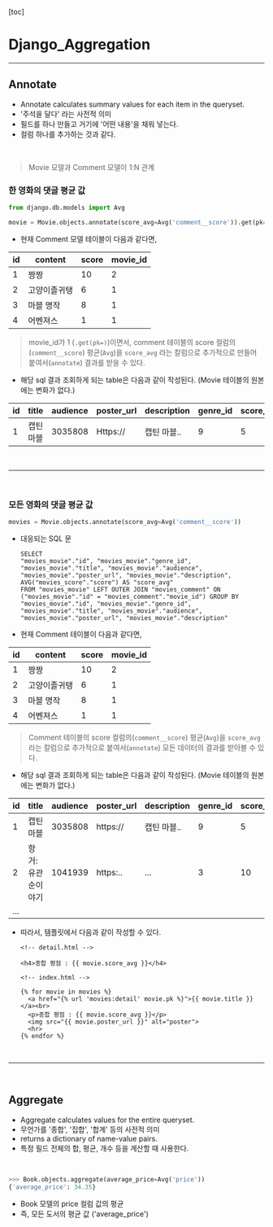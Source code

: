 [toc]

# Django_Aggregation

---

## Annotate

- Annotate calculates summary values for each item in the queryset.
- '주석을 달다' 라는 사전적 의미
- 필드를 하나 만들고 거기에 '어떤 내용'을 채워 넣는다. 
- 컬럼 하나를 추가하는 것과 같다.

<br>

> Movie 모델과 Comment 모델이 1:N 관계

### 한 영화의 댓글 평균 값

```python
from django.db.models import Avg

movie = Movie.objects.annotate(score_avg=Avg('comment__score')).get(pk=movies_pk)
```

* 현재 Comment 모델 테이블이 다음과 같다면,

| id   | content      | score | movie_id |
| ---- | ------------ | ----- | -------- |
| 1    | 짱짱         | 10    | 2        |
| 2    | 고양이졸귀탱 | 6     | 1        |
| 3    | 마블 명작    | 8     | 1        |
| 4    | 어벤져스     | 1     | 1        |

> movie_id가 1 (`.get(pk=)`)이면서, comment 테이블의 score 컬럼의(`comment__score`) 평균(`Avg`)을 `score_avg` 라는 칼럼으로 추가적으로 만들어 붙여서(`annotate`) 결과를 받을 수 있다.

* 해당 sql 결과 조회하게 되는 table은 다음과 같이 작성된다. (Movie 테이블의 원본에는 변화가 없다.)

| id   | title     | audience | poster_url | description | genre_id | score_avg |
| ---- | --------- | -------- | ---------- | ----------- | -------- | --------- |
| 1    | 캡틴 마블 | 3035808  | Https://   | 캡틴 마블.. | 9        | 5         |

<br>

---

<br>

### 모든 영화의 댓글 평균 값

```python
movies = Movie.objects.annotate(score_avg=Avg('comment__score'))
```

* 대응되는 SQL 문

  ```sqlite
  SELECT
  "movies_movie"."id", "movies_movie"."genre_id", "movies_movie"."title", "movies_movie"."audience", "movies_movie"."poster_url", "movies_movie"."description", AVG("movies_score"."score") AS "score_avg"
  FROM "movies_movie" LEFT OUTER JOIN "movies_comment" ON ("movies_movie"."id" = "movies_comment"."movie_id") GROUP BY "movies_movie"."id", "movies_movie"."genre_id", "movies_movie"."title", "movies_movie"."audience", "movies_movie"."poster_url", "movies_movie"."description"
  ```

- 현재 Comment 테이블이 다음과 같다면,

| id   | content      | score | movie_id |
| ---- | ------------ | ----- | -------- |
| 1    | 짱짱         | 10    | 2        |
| 2    | 고양이졸귀탱 | 6     | 1        |
| 3    | 마블 명작    | 8     | 1        |
| 4    | 어벤져스     | 1     | 1        |

> Comment 테이블의 score 컬럼의(`comment__score`) 평균(`Avg`)을 `score_avg` 라는 칼럼으로 추가적으로 붙여서(`annotate`) 모든 데이터의 결과를 받아볼 수 있다.

- 해당 sql 결과 조회하게 되는 table은 다음과 같이 작성된다. (Movie 테이블의 원본에는 변화가 없다.)

| id   | title             | audience | poster_url | description | genre_id | score_avg |
| ---- | ----------------- | -------- | ---------- | ----------- | -------- | --------- |
| 1    | 캡틴 마블         | 3035808  | https://   | 캡틴 마블.. | 9        | 5         |
| 2    | 항거:유관순이야기 | 1041939  | https:..   | ...         | 3        | 10        |
| ...  |                   |          |            |             |          |           |

* 따라서, 템플릿에서 다음과 같이 작성할 수 있다.

  ```django
  <!-- detail.html -->
  
  <h4>종합 평점 : {{ movie.score_avg }}</h4>
  ```
  
  ```django
  <!-- index.html -->
    
  {% for movie in movies %}
    <a href="{% url 'movies:detail' movie.pk %}">{{ movie.title }}</a><br>
    <p>종합 평점 : {{ movie.score_avg }}</p>
    <img src="{{ movie.poster_url }}" alt="poster">
    <hr>
  {% endfor %}
  ```


<br>

---

<br>

## Aggregate

- Aggregate calculates values for the entire queryset.
- 무언가를 '종합', '집합', '합계' 등의 사전적 의미
- returns a dictionary of name-value pairs.
- 특정 필드 전체의 합, 평균, 개수 등을 계산할 때 사용한다.

<br>

```python
>>> Book.objects.aggregate(average_price=Avg('price'))
{'average_price': 34.35}
```

- Book 모델의 price 컬럼 값의 평균
- 즉, 모든 도서의 평균 값 ('average_price')